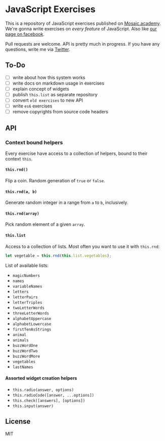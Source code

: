 # JavaScript Exercises

This is a repository of JavaScript exercises published on [Mosaic.academy](http://mosaic.academy). We're gonna write exercises on _every feature_ of JavaScript. Also like [our page on facebook](https://www.facebook.com/mosaicjs).

Pull requests are welcome. API is pretty much in progress. If you have any questions, write me via [Twitter](https://twitter.com/surganov).

## To-Do
- [ ] write about how this system works
- [ ] write docs on markdown usage in exercises
- [ ] explain concept of widgets
- [ ] publish `this.list` as separate repository
- [ ] convert `old exercises` to new API
- [ ] write `es6` exercises
- [ ] remove copyrights from source code headers

## API
### Context bound helpers
Every exercise have access to a collection of helpers, bound to their context `this`.

#### `this.rnd()`
Flip a coin. Random generation of `true` or `false`.

#### `this.rnd(a, b)`
Generate random integer in a range from `a` to `b`, inclusively.

#### `this.rnd(array)`
Pick random element of a given `array`.

#### `this.list`
Access to a collection of lists. Most often you want to use it with `this.rnd`:

```js
let vegetable = this.rnd(this.list.vegetables);
```

List of available lists:
- `magicNumbers`
- `names`
- `variableNames`
- `letters`
- `letterPairs`
- `letterTriples`
- `twoLetterWords`
- `threeLetterWords`
- `alphabetUppercase`
- `alphabetLowercase`
- `firstTenAsStrings`
- `animal`
- `animals`
- `buzzWordOne`
- `buzzWordTwo`
- `buzzWordMore`
- `vegetables`
- `lastNames`


#### Assorted widget creation helpers
- `this.radio(answer, options)`
- `this.radioCode([answer, ...options])`
- `this.check([answers], [options])`
- `this.input(answer)`

## License
MIT
